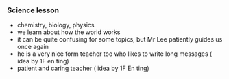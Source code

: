 ### Science lesson

- chemistry, biology, physics
- we learn about how the world works
- it can be quite confusing for some topics, but Mr Lee patiently guides us once again
- he is a very nice form teacher too who likes to write long messages ( idea by 1F en ting)
- patient and caring teacher ( idea by 1F En ting)
